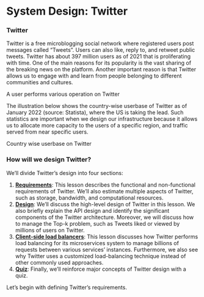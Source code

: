 # System Design: Twitter

### Twitter <a href="#twitter-0" id="twitter-0"></a>

Twitter is a free microblogging social network where registered users post messages called “Tweets”. Users can also like, reply to, and retweet public tweets. Twitter has about 397 million users as of 2021 that is proliferating with time. One of the main reasons for its popularity is the vast sharing of the breaking news on the platform. Another important reason is that Twitter allows us to engage with and learn from people belonging to different communities and cultures.

A user performs various operation on Twitter

The illustration below shows the country-wise userbase of Twitter as of January 2022 (source: Statista), where the US is taking the lead. Such statistics are important when we design our infrastructure because it allows us to allocate more capacity to the users of a specific region, and traffic served from near specific users.

Country wise userbase on Twitter

### How will we design Twitter? <a href="#how-will-we-design-twitter-0" id="how-will-we-design-twitter-0"></a>

We’ll divide Twitter’s design into four sections:

1. [**Requirements**](requirements-of-twitters-design.md): This lesson describes the functional and non-functional requirements of Twitter. We’ll also estimate multiple aspects of Twitter, such as storage, bandwidth, and computational resources.
2. [**Design**](high-level-design-of-twitter.md): We’ll discuss the high-level design of Twitter in this lesson. We also briefly explain the API design and identify the significant components of the Twitter architecture. Moreover, we will discuss how to manage the Top-k problem, such as Tweets liked or viewed by millions of users on Twitter.
3. [**Client-side load balancers**](client-side-load-balancer-for-twitter.md): This lesson discusses how Twitter performs load balancing for its microservices system to manage billions of requests between various services’ instances. Furthermore, we also see why Twitter uses a customized load-balancing technique instead of other commonly used approaches.
4. [**Quiz**](quiz-on-twitters-design.md): Finally, we’ll reinforce major concepts of Twitter design with a quiz.

Let’s begin with defining Twitter’s requirements.
